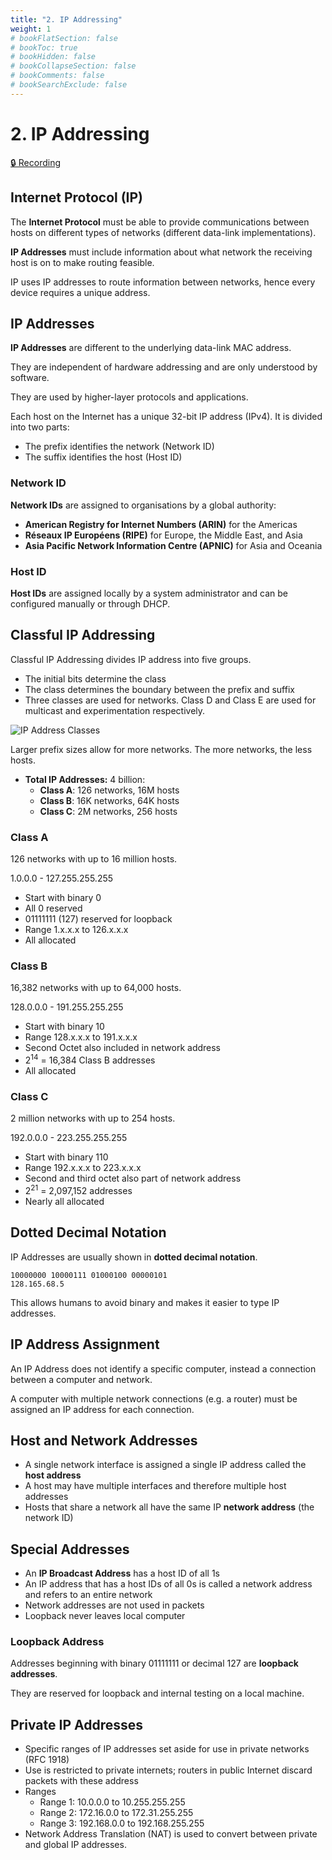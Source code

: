 ```yaml
---
title: "2. IP Addressing"
weight: 1
# bookFlatSection: false
# bookToc: true
# bookHidden: false
# bookCollapseSection: false
# bookComments: false
# bookSearchExclude: false
---
```


# 2. IP Addressing

[🔒 Recording](https://github.com/ryanbester/uni-resources/tree/main/sai/y1/tb2/2-ip-addressing)

## Internet Protocol (IP)

The **Internet Protocol** must be able to provide communications between hosts on different types of networks (different data-link implementations).

**IP Addresses** must include information about what network the receiving host is on to make routing feasible.

IP uses IP addresses to route information between networks, hence every device requires a unique address.

## IP Addresses

**IP Addresses** are different to the underlying data-link MAC address.

They are independent of hardware addressing and are only understood by software.

They are used by higher-layer protocols and applications.

Each host on the Internet has a unique 32-bit IP address (IPv4). It is divided into two parts:

- The prefix identifies the network (Network ID)
- The suffix identifies the host (Host ID)

### Network ID

**Network IDs** are assigned to organisations by a global authority:

- **American Registry for Internet Numbers (ARIN)** for the Americas
- **Réseaux IP Européens (RIPE)** for Europe, the Middle East, and Asia
- **Asia Pacific Network Information Centre (APNIC)** for Asia and Oceania

### Host ID

**Host IDs** are assigned locally by a system administrator and can be configured manually or through DHCP.

## Classful IP Addressing

Classful IP Addressing divides IP address into five groups.

- The initial bits determine the class
- The class determines the boundary between the prefix and suffix
- Three classes are used for networks. Class D and Class E are used for multicast and experimentation respectively.

![IP Address Classes](/img/sai/y1/ip-classes.png)

Larger prefix sizes allow for more networks. The more networks, the less hosts.

- **Total IP Addresses:** 4 billion:
    - **Class A**: 126 networks, 16M hosts
    - **Class B**: 16K networks, 64K hosts
    - **Class C**: 2M networks, 256 hosts

### Class A

126 networks with up to 16 million hosts.

1.0.0.0 - 127.255.255.255

- Start with binary 0
- All 0 reserved
- 01111111 (127) reserved for loopback
- Range 1.x.x.x to 126.x.x.x
- All allocated

### Class B

16,382 networks with up to 64,000 hosts.

128.0.0.0 - 191.255.255.255

- Start with binary 10
- Range 128.x.x.x to 191.x.x.x
- Second Octet also included in network address
- 2<sup>14</sup> = 16,384 Class B addresses
- All allocated

### Class C

2 million networks with up to 254 hosts.

192.0.0.0 - 223.255.255.255

- Start with binary 110
- Range 192.x.x.x to 223.x.x.x
- Second and third octet also part of network address
- 2<sup>21</sup> = 2,097,152 addresses
- Nearly all allocated

## Dotted Decimal Notation

IP Addresses are usually shown in **dotted decimal notation**.

```
10000000 10000111 01000100 00000101
128.165.68.5
```

This allows humans to avoid binary and makes it easier to type IP addresses.

## IP Address Assignment

An IP Address does not identify a specific computer, instead a connection between a computer and network.

A computer with multiple network connections (e.g. a router) must be assigned an IP address for each connection.

## Host and Network Addresses

- A single network interface is assigned a single IP address called the **host address**
- A host may have multiple interfaces and therefore multiple host addresses
- Hosts that share a network all have the same IP **network address** (the network ID)

## Special Addresses

- An **IP Broadcast Address** has a host ID of all 1s
- An IP address that has a host IDs of all 0s is called a network address and refers to an entire network
- Network addresses are not used in packets
- Loopback never leaves local computer

### Loopback Address

Addresses beginning with binary 01111111 or decimal 127 are **loopback addresses**.

They are reserved for loopback and internal testing on a local machine.

## Private IP Addresses

- Specific ranges of IP addresses set aside for use in private networks (RFC 1918)
- Use is restricted to private internets; routers in public Internet discard packets with these address
- Ranges
    - Range 1: 10.0.0.0 to 10.255.255.255
    - Range 2: 172.16.0.0 to 172.31.255.255
    - Range 3: 192.168.0.0 to 192.168.255.255
- Network Address Translation (NAT) is used to convert between private and global IP addresses.
